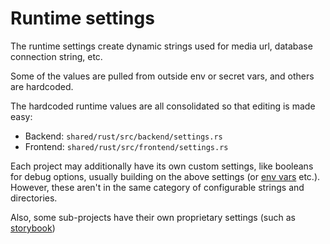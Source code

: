 # Runtime settings

The runtime settings create dynamic strings used for media url, database connection string, etc.

Some of the values are pulled from outside env or secret vars, and others are hardcoded.

The hardcoded runtime values are all consolidated so that editing is made easy:

  * Backend: `shared/rust/src/backend/settings.rs`
  * Frontend: `shared/rust/src/frontend/settings.rs`

Each project may additionally have its own custom settings, like booleans for debug options, usually building on the above settings (or [env vars](../dot-env/dot_env.md) etc.). However, these aren't in the same category of configurable strings and directories.

Also, some sub-projects have their own proprietary settings (such as [storybook](../storybook/storybook.md))